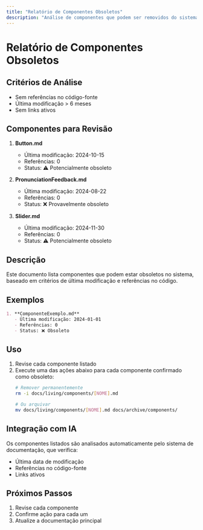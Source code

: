 ```yaml
---
title: "Relatório de Componentes Obsoletos"
description: "Análise de componentes que podem ser removidos do sistema"
---
```


# Relatório de Componentes Obsoletos

## Critérios de Análise
- Sem referências no código-fonte
- Última modificação > 6 meses
- Sem links ativos

## Componentes para Revisão
1. **Button.md**
   - Última modificação: 2024-10-15
   - Referências: 0
   - Status: ⚠️ Potencialmente obsoleto

2. **PronunciationFeedback.md**  
   - Última modificação: 2024-08-22
   - Referências: 0
   - Status: ❌ Provavelmente obsoleto

3. **Slider.md**
   - Última modificação: 2024-11-30  
   - Referências: 0
   - Status: ⚠️ Potencialmente obsoleto

## Descrição
Este documento lista componentes que podem estar obsoletos no sistema, baseado em critérios de última modificação e referências no código.

## Exemplos
```markdown
1. **ComponenteExemplo.md**
   - Última modificação: 2024-01-01
   - Referências: 0
   - Status: ❌ Obsoleto
```

## Uso
1. Revise cada componente listado
2. Execute uma das ações abaixo para cada componente confirmado como obsoleto:
   ```bash
   # Remover permanentemente
   rm -i docs/living/components/[NOME].md
   
   # Ou arquivar
   mv docs/living/components/[NOME].md docs/archive/components/
   ```

## Integração com IA
Os componentes listados são analisados automaticamente pelo sistema de documentação, que verifica:
- Última data de modificação
- Referências no código-fonte
- Links ativos

## Próximos Passos
1. Revise cada componente
2. Confirme ação para cada um
3. Atualize a documentação principal
